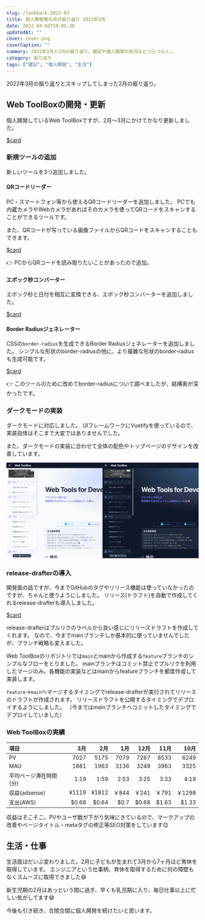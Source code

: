 ```yaml
---
slug: /lookback-2022-03
title: 個人開発等の月次振り返り 2022年3月
date: 2022-04-04T19:05:38
updatedAt: ""
cover: cover.png
coverCaption: ""
summary: 2022年3月と2月の振り返り。雑記や個人開発の状況などつらつらと。。
category: 振り返り
tags: ["雑記", "個人開発", "生活"]
---
```


2022年3月の振り返りとスキップしてしまった2月の振り返り。

## Web ToolBoxの開発・更新

個人開発しているWeb ToolBoxですが、2月〜3月にかけてかなり更新しました。

[$card](https://web-toolbox.dev)

### 新規ツールの追加

新しいツールを3つ追加しました。

#### QRコードリーダー

PC・スマートフォン等から使えるQRコードリーダーを追加しました。
PCでも内蔵カメラやWebカメラがあればそのカメラを使ってQRコードをスキャンすることができるツールです。

また、QRコードが写っている画像ファイルからQRコードをスキャンすることもできます。

[$card](https://web-toolbox.dev/tools/qrcode-reader)

👉 PCからQRコードを読み取りたいことがあったので追加。

#### エポック秒コンバーター

エポック秒と日付を相互に変換できる、エポック秒コンバーターを追加しました。

[$card](https://web-toolbox.dev/tools/epoch-converter)

#### Border Radiusジェネレーター

CSSの`border-radius`を生成できるBorder Radiusジェネレーターを追加しました。
シンプルな形状のborder-radiusの他に、より複雑な形状のborder-radiusも生成可能です。

[$card](https://web-toolbox.dev/tools/border-radius-generator)

👉 このツールのために改めてborder-radiusについて調べましたが、結構奥が深かったです。

### ダークモードの実装

ダークモードに対応しました。
UIフレームワークにVuetifyを使っているので、実装自体はそこまで大変ではありませんでした。

また、ダークモードの実装に合わせて全体の配色やトップページのデザインを改善しています。

![ライト・ダークテーマ](./light-dark.png)

### release-drafterの導入

開発面の話ですが、今までGitHubのタグやリリース機能は使っていなかったのですが、ちゃんと使うようにしました。
リリース(ドラフト)を自動で作成してくれるrelease-drafterも導入しました。

[$card](https://github.com/release-drafter/release-drafter)

release-drafterはプルリクのラベルから良い感じにリリースドラフトを作成してくれます。
なので、今までmainブランチしか基本的に使っていませんでしたが、ブランチ戦略も変えました。

Web ToolBoxのリポジトリでは`main`とmainから作成する`feature`ブランチのシンプルなフローをとりました。
mainブランチはコミット禁止でプルリクを利用したマージのみ。各機能の実装などはmainからfeatureブランチを都度作成して実装します。

`feature`→`main`へマージするタイミングでrelease-drafterが実行されてリリースのドラフトが作成されます。
リリースドラフトを公開するタイミングでデプロイするようにしました。
（今まではmainブランチへコミットしたタイミングでデプロイしていました）

### Web ToolBoxの実績

| 項目                   |   3月 |   2月 |  1月 |  12月 |  11月 |  10月 |
| :--------------------- | ----: | ----: | ---: | ----: | ----: | ----: |
| PV                     |  7027 |  5175 | 7079 |  7267 |  8533 |  6249 |
| MAU                    |  1881 |  1963 | 3136 |  3249 |  3963 |  3325 |
| 平均ページ滞在時間(分) |  1:19 |  1:59 | 2:53 |  3:25 |  3:33 |  4:19 |
| 収益(adsense)          | ¥1119 | ¥1812 | ￥844 |  ￥241 |  ￥791 | ￥1298 |
| 支出(AWS)              | $0.68 | $0.64 | $0.7 | $0.68 | $1.63 | $1.33 |

収益はそこそこ。PVやユーザ数が下がり気味にきているので、マークアップの改善やページタイトル・metaタグの修正等SEO対策をしています😊

## 生活・仕事

生活面はだいぶ変わりました。2月に子どもが生まれて3月から7ヶ月ほど育休を取得しています。
エンジニアという仕事柄、育休を取得するために何の障壁もなくスムーズに取得できました😄

新生児期の2月はあっという間に過ぎ、早くも乳児期に入り、毎日仕事以上に忙しい気がしてます😅

今後も引き続き、合間合間に個人開発を続けたいと思います。
